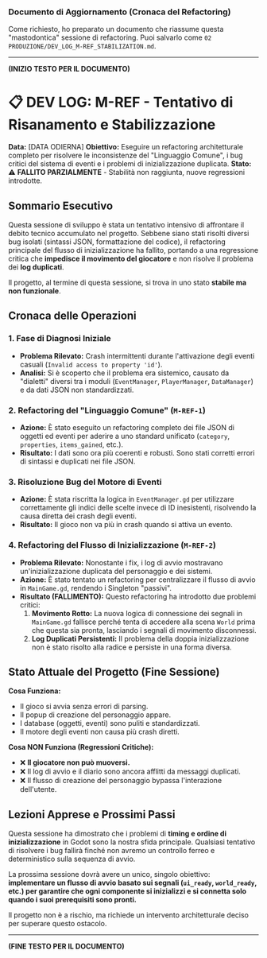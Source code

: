 ### **Documento di Aggiornamento (Cronaca del Refactoring)**

Come richiesto, ho preparato un documento che riassume questa "mastodontica" sessione di refactoring. Puoi salvarlo come `02 PRODUZIONE/DEV_LOG_M-REF_STABILIZATION.md`.

---
**(INIZIO TESTO PER IL DOCUMENTO)**

# 📋 DEV LOG: M-REF - Tentativo di Risanamento e Stabilizzazione

**Data:** [DATA ODIERNA]
**Obiettivo:** Eseguire un refactoring architetturale completo per risolvere le inconsistenze del "Linguaggio Comune", i bug critici del sistema di eventi e i problemi di inizializzazione duplicata.
**Stato:** ⚠️ **FALLITO PARZIALMENTE** - Stabilità non raggiunta, nuove regressioni introdotte.

## Sommario Esecutivo

Questa sessione di sviluppo è stata un tentativo intensivo di affrontare il debito tecnico accumulato nel progetto. Sebbene siano stati risolti diversi bug isolati (sintassi JSON, formattazione del codice), il refactoring principale del flusso di inizializzazione ha fallito, portando a una regressione critica che **impedisce il movimento del giocatore** e non risolve il problema dei **log duplicati**.

Il progetto, al termine di questa sessione, si trova in uno stato **stabile ma non funzionale**.

## Cronaca delle Operazioni

### 1. **Fase di Diagnosi Iniziale**
*   **Problema Rilevato:** Crash intermittenti durante l'attivazione degli eventi casuali (`Invalid access to property 'id'`).
*   **Analisi:** Si è scoperto che il problema era sistemico, causato da "dialetti" diversi tra i moduli (`EventManager`, `PlayerManager`, `DataManager`) e da dati JSON non standardizzati.

### 2. **Refactoring del "Linguaggio Comune" (`M-REF-1`)**
*   **Azione:** È stato eseguito un refactoring completo dei file JSON di oggetti ed eventi per aderire a uno standard unificato (`category`, `properties`, `items_gained`, etc.).
*   **Risultato:** I dati sono ora più coerenti e robusti. Sono stati corretti errori di sintassi e duplicati nei file JSON.

### 3. **Risoluzione Bug del Motore di Eventi**
*   **Azione:** È stata riscritta la logica in `EventManager.gd` per utilizzare correttamente gli indici delle scelte invece di ID inesistenti, risolvendo la causa diretta dei crash degli eventi.
*   **Risultato:** Il gioco non va più in crash quando si attiva un evento.

### 4. **Refactoring del Flusso di Inizializzazione (`M-REF-2`)**
*   **Problema Rilevato:** Nonostante i fix, i log di avvio mostravano un'inizializzazione duplicata del personaggio e dei sistemi.
*   **Azione:** È stato tentato un refactoring per centralizzare il flusso di avvio in `MainGame.gd`, rendendo i Singleton "passivi".
*   **Risultato (FALLIMENTO):** Questo refactoring ha introdotto due problemi critici:
    1.  **Movimento Rotto:** La nuova logica di connessione dei segnali in `MainGame.gd` fallisce perché tenta di accedere alla scena `World` prima che questa sia pronta, lasciando i segnali di movimento disconnessi.
    2.  **Log Duplicati Persistenti:** Il problema della doppia inizializzazione non è stato risolto alla radice e persiste in una forma diversa.

## Stato Attuale del Progetto (Fine Sessione)

**Cosa Funziona:**
*   Il gioco si avvia senza errori di parsing.
*   Il popup di creazione del personaggio appare.
*   I database (oggetti, eventi) sono puliti e standardizzati.
*   Il motore degli eventi non causa più crash diretti.

**Cosa NON Funziona (Regressioni Critiche):**
*   ❌ **Il giocatore non può muoversi.**
*   ❌ Il log di avvio e il diario sono ancora afflitti da messaggi duplicati.
*   ❌ Il flusso di creazione del personaggio bypassa l'interazione dell'utente.

## Lezioni Apprese e Prossimi Passi

Questa sessione ha dimostrato che i problemi di **timing e ordine di inizializzazione** in Godot sono la nostra sfida principale. Qualsiasi tentativo di risolvere i bug fallirà finché non avremo un controllo ferreo e deterministico sulla sequenza di avvio.

La prossima sessione dovrà avere un unico, singolo obiettivo: **implementare un flusso di avvio basato sui segnali (`ui_ready`, `world_ready`, etc.) per garantire che ogni componente si inizializzi e si connetta solo quando i suoi prerequisiti sono pronti.**

Il progetto non è a rischio, ma richiede un intervento architetturale deciso per superare questo ostacolo.

---
**(FINE TESTO PER IL DOCUMENTO)**
